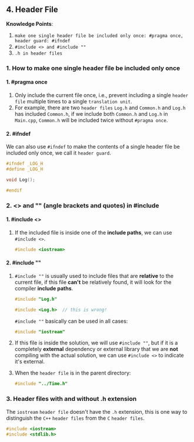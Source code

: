 ## 4. Header File

**Knowledge Points**:

1. `make one single header file be included only once: #pragma once, header guard: #ifndef`
2. `#include <> and #include ""`
3. `.h in header files`

### 1. How to make one single header file be included only once

#### 1. #pragma once

1. Only include the current file once, i.e., prevent including a single `header file` multiple times to a single `translation unit`.
2. For example, there are two `header files` `Log.h` and `Common.h` and `Log.h` has included `Common.h`, if we include both `Common.h` and `Log.h` in `Main.cpp`, `Common.h` will be included twice without `#pragma once`.

#### 2. #ifndef

We can also use `#ifndef` to make the contents of a single header file be included only once, we call it `header guard`.

```c++
#ifndef _LOG_H
#define _LOG_H

void Log();

#endif
```

### 2. <> and "" (angle brackets and quotes) in #include

#### 1. #include <>

1. If the included file is inside one of the **include paths**, we can use `#include <>`.

    ```c++
    #include <iostream>
    ```

#### 2. #include ""

1. `#include ""` is usually used to include files that are **relative** to the current file, if this file **can't** be relatively found, it will look for the compiler **include paths**.

    ```c++
    #include "Log.h"
    
    #include <Log.h>  // this is wrong!
    ```

    `#include ""` basically can be used in all cases:

    ```c++
    #include "iostream"
    ```

2. If this file is inside the solution, we will use `#include ""`, but if it is a completely **external** dependency or external library that we are **not** compiling with the actual solution, we can use `#include <>` to indicate it's external.

3. When the `header file` is in the parent directory:

    ```c++
    #include "../Time.h"
    ```

### 3. Header files with and without .h extension

The `iostream` `header file` doesn't have the `.h` extension, this is one way to distinguish the `C++` `header files` from the `C` `header files`.

```c++
#include <iostream>
#include <stdlib.h>
```

